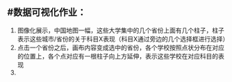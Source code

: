 #数据可视化作业：
---

1. 图像化展示，中国地图一幅，这些大学集中的几个省份上面有几个柱子，柱子表示这些城市/省份的关于科目X表现（科目X通过旁边的几个选择框进行选择）
2. 点击一个省份之后，画布内容变成选中的省份，各个学校按照点状分布在对应的位置上，各个点对应有一根柱子向上方延伸，表示这些学校在对应科目的表现
3. 